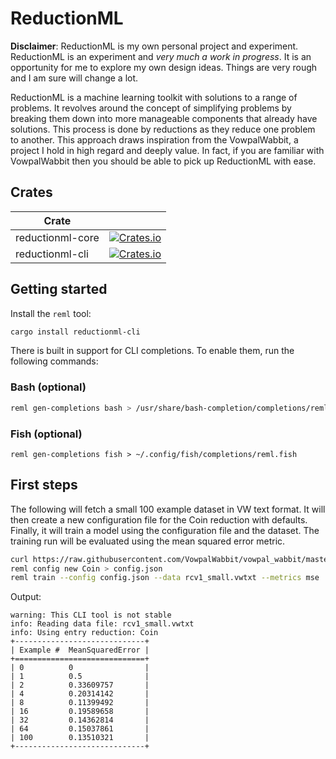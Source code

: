 # ReductionML

**Disclaimer**: ReductionML is my own personal project and experiment. ReductionML is an experiment and *very much a work in progress*. It is an opportunity for me to explore my own design ideas. Things are very rough and I am sure will change a lot.

ReductionML is a machine learning toolkit with solutions to a range of problems. It revolves around the concept of simplifying problems by breaking them down into more manageable components that already have solutions. This process is done by reductions as they reduce one problem to another. This approach draws inspiration from the VowpalWabbit, a project I hold in high regard and deeply value. In fact, if you are familiar with VowpalWabbit then you should be able to pick up ReductionML with ease.

## Crates

| Crate |  |
| --- | --- |
| reductionml-core | [![Crates.io](https://img.shields.io/crates/v/reductionml-core)](https://crates.io/crates/reductionml-core) |
| reductionml-cli | [![Crates.io](https://img.shields.io/crates/v/reductionml-cli)](https://crates.io/crates/reductionml-cli) |

## Getting started

Install the `reml` tool:
```sh
cargo install reductionml-cli
```

There is built in support for CLI completions. To enable them, run the following commands:
### Bash (optional)

```sh
reml gen-completions bash > /usr/share/bash-completion/completions/reml
```

### Fish (optional)

```fish
reml gen-completions fish > ~/.config/fish/completions/reml.fish
```

## First steps

The following will fetch a small 100 example dataset in VW text format. It will then create a new configuration file for the Coin reduction with defaults. Finally, it will train a model using the configuration file and the dataset. The training run will be evaluated using the mean squared error metric.

```sh
curl https://raw.githubusercontent.com/VowpalWabbit/vowpal_wabbit/master/test/test-sets/0001.dat > rcv1_small.vwtxt
reml config new Coin > config.json
reml train --config config.json --data rcv1_small.vwtxt --metrics mse
```

Output:
```
warning: This CLI tool is not stable
info: Reading data file: rcv1_small.vwtxt
info: Using entry reduction: Coin
+-----------------------------+
| Example #  MeanSquaredError |
+=============================+
| 0          0                |
| 1          0.5              |
| 2          0.33609757       |
| 4          0.20314142       |
| 8          0.11399492       |
| 16         0.19589658       |
| 32         0.14362814       |
| 64         0.15037861       |
| 100        0.13510321       |
+-----------------------------+
```
